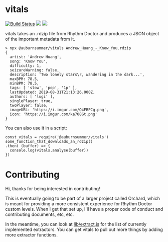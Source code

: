 # vitals


[![Build Status](https://cloud.drone.io/api/badges/auburnsummer/vitals/status.svg)](https://cloud.drone.io/auburnsummer/vitals) [![](https://img.shields.io/github/license/auburnsummer/vitals?color=e597d5)](LICENCE) [![](https://img.shields.io/npm/v/@auburnsummer/vitals)](https://www.npmjs.com/package/@auburnsummer/vitals)

vitals takes an .rdzip file from Rhythm Doctor and produces a JSON object
of the important metadata from it.

```
> npx @auburnsummer/vitals Andrew_Huang_-_Know_You.rdzip
{
  artist: 'Andrew Huang',
  song: 'Know You',
  difficulty: 1,
  seizureWarning: false,
  description: 'Two lonely stars\r, wandering in the dark...',
  maxBPM: 78.5,
  minBPM: 78.5,
  tags: [ 'slow', 'pop', '1p' ],
  lastUpdated: 2019-08-31T21:13:26.000Z,
  authors: [ 'lugi' ],
  singlePlayer: true,
  twoPlayer: false,
  imageURL: 'https://i.imgur.com/Q4FBPCg.png',
  icon: 'https://i.imgur.com/ka7O8Gt.png'
}
```

You can also use it in a script:

```
const vitals = require('@auburnsummer/vitals')
some_function_that_downloads_an_rdzip()
.then( (buffer) => {
  console.log(vitals.analyse(buffer))
})
```

# Contributing

Hi, thanks for being interested in contributing!

This is eventually going to be part of a larger project called Orchard, which is meant for
providing a more consistent experience for Rhythm Doctor custom levels. When I get that set up,
I'll have a proper code of conduct and contributing documents, etc, etc.

In the meantime, you can look at [lib/extract.js](lib/extract.js) for the list of currently implemented extractors.
You can get vitals to pull out more things by adding more extractor functions.